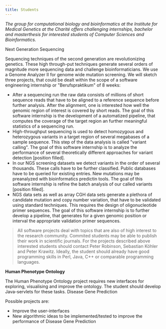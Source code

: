 ```yaml
---
title: Students
---
```



*The group for computational biology and bioinformatics at the Institute for Medical Genetics at the Charité offers challenging internships, bachelor and masterthesis for interested students of Computer Sciences and Bioinformatics.*


Next Generation Sequencing

Sequencing techniques of the second generation are revolutionizing genetics. These high through-put techniques generate several orders of magnitude more sequencing data and challenge bioinformaticians. We use a Genome Analyzer II for genome wide mutation screening.
We will sketch three projects, that could be dealt within the scope of a software engineering internship or "Berufspraktikum" of 8 weeks:

 * After a sequencing run the raw data consists of millions of short sequence	reads that have to be aligned to a reference sequence before further analysis.	After the alignment, one is interested how well the genomic region of interest	is covered by short reads. The goal of this software internship is the	development of a automatized pipeline, that computes the coverage of the target	region an further meaningful statistics of a sequencing run.
 * High-throughput sequencing is used to detect homozygous and heterozygous	variants in a target region of several megabases of a sample sequence. This	step of the data analysis is called "variant calling". The goal	of this software internship is to analyze the performance of several	theoretically different approaches for variant detection [position filled].
 * In our NGS screening datasets we detect variants in the order of several	thousands. These calls have to be further classified. Public databases have to	be queried for existing entries. New mutations may be preanalyzed with	bioinformatics predictin tools. The goal of this software internship is refine	the batch analysis of our called variants [position filled]. 
 * NGS data sets as well as array CGH  data sets generate a plethora of candidate mutation and copy number variation, that have to be validated using standard techniques. This requires the design of oligonucleotide primer sequences. The goal of this software internship is to further develop a pipeline, that generates for a given genomic position or interval the appropriate validation primer sequences.

>All software projects deal with topics that are also of high interest to the research community. Commited students may be able to publish their work in scientific journals. For the projects described above interested students should contact Peter Robinson, Sebastian Köhler and Peter Krawitz. Ideally, the student should already have good programming skills in Perl, Java, C++ or comparable programming languages.

**Human Phenotype Ontology**

The Human Phenotype Ontology project requires new interfaces for exploring, visualising and improve the ontology. The student should develop Java-servlets for these tasks.
Disease Gene Prediction

Possible projects are:

 * Improve the user-interfaces
 * New algorithmic ideas to be implemented/tested to improve the performance of Disease Gene Prediction